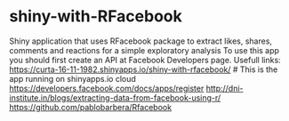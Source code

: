 # shiny-with-RFacebook
Shiny application that uses RFacebook package to extract likes, shares, comments and reactions for a simple exploratory analysis
To use this app you should first create an API at Facebook Developers page.
Usefull links:
https://curta-16-11-1982.shinyapps.io/shiny-with-rfacebook/ # This is the app running on shinyapps.io cloud
https://developers.facebook.com/docs/apps/register
http://dni-institute.in/blogs/extracting-data-from-facebook-using-r/
https://github.com/pablobarbera/Rfacebook
